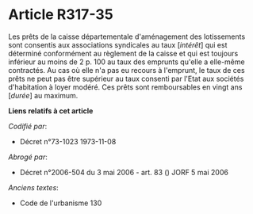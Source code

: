 # Article R317-35

Les prêts de la caisse départementale d'aménagement des lotissements sont consentis aux associations syndicales au taux
[*intérêt*] qui est déterminé conformément au règlement de la caisse et qui est toujours inférieur au moins de 2 p. 100 au
taux des emprunts qu'elle a elle-même contractés. Au cas où elle n'a pas eu recours à l'emprunt, le taux de ces prêts ne peut
pas être supérieur au taux consenti par l'Etat aux sociétés d'habitation à loyer modéré. Ces prêts sont remboursables en
vingt ans [*durée*] au maximum.

**Liens relatifs à cet article**

_Codifié par_:

  - Décret n°73-1023 1973-11-08

_Abrogé par_:

  - Décret n°2006-504 du 3 mai 2006 - art. 83 () JORF 5 mai 2006

_Anciens textes_:

  - Code de l'urbanisme 130
